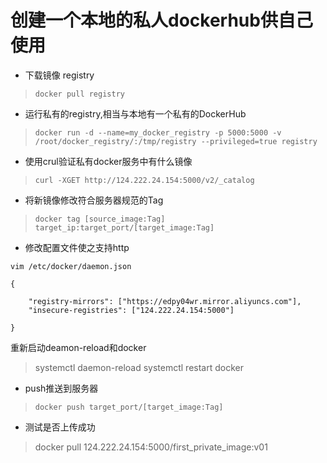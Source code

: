 # 创建一个本地的私人dockerhub供自己使用

* 下载镜像 registry
> `docker pull registry`

* 运行私有的registry,相当与本地有一个私有的DockerHub
> `docker run -d --name=my_docker_registry -p 5000:5000 -v /root/docker_registry/:/tmp/registry --privileged=true registry`

* 使用crul验证私有docker服务中有什么镜像
> `curl -XGET http://124.222.24.154:5000/v2/_catalog`

* 将新镜像修改符合服务器规范的Tag
> `docker tag [source_image:Tag] target_ip:target_port/[target_image:Tag]`

* 修改配置文件使之支持http
```
vim /etc/docker/daemon.json

{

    "registry-mirrors": ["https://edpy04wr.mirror.aliyuncs.com"],
    "insecure-registries": ["124.222.24.154:5000"]

}
```
重新启动deamon-reload和docker
> systemctl daemon-reload
> systemctl restart docker

* push推送到服务器
> `docker push target_port/[target_image:Tag]`

* 测试是否上传成功
> docker pull 124.222.24.154:5000/first_private_image:v01
